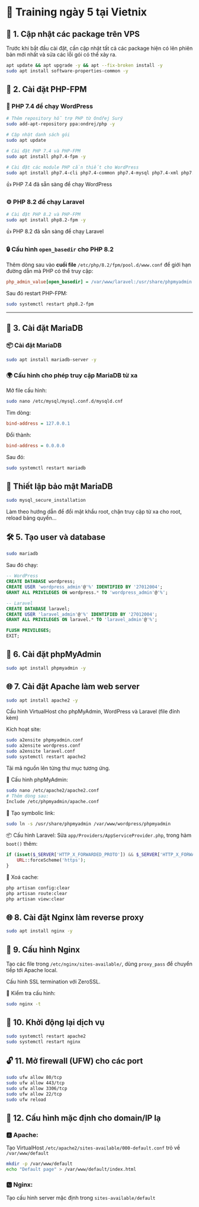 # 🚀 Training ngày 5 tại Vietnix

## 🧰 1. Cập nhật các package trên VPS

Trước khi bắt đầu cài đặt, cần cập nhật tất cả các package hiện có lên phiên bản mới nhất và sửa các lỗi gói có thể xảy ra.

```bash
apt update && apt upgrade -y && apt --fix-broken install -y
sudo apt install software-properties-common -y
```

## 🐘 2. Cài đặt PHP-FPM

### 🐘 PHP 7.4 để chạy WordPress

```bash
# Thêm repository hỗ trợ PHP từ Ondřej Surý
sudo add-apt-repository ppa:ondrej/php -y

# Cập nhật danh sách gói
sudo apt update

# Cài đặt PHP 7.4 và PHP-FPM
sudo apt install php7.4-fpm -y

# Cài đặt các module PHP cần thiết cho WordPress
sudo apt install php7.4-cli php7.4-common php7.4-mysql php7.4-xml php7.4-mbstring php7.4-curl php7.4-zip php7.4-bcmath -y
```

👍 PHP 7.4 đã sẵn sàng để chạy WordPress

### ⚙️ PHP 8.2 để chạy Laravel

```bash
# Cài đặt PHP 8.2 và PHP-FPM
sudo apt install php8.2-fpm -y
```

👍 PHP 8.2 đã sẵn sàng để chạy Laravel

### 🔒 Cấu hình `open_basedir` cho PHP 8.2

Thêm dòng sau vào **cuối file** `/etc/php/8.2/fpm/pool.d/www.conf` để giới hạn đường dẫn mà PHP có thể truy cập:

```ini
php_admin_value[open_basedir] = /var/www/laravel:/usr/share/phpmyadmin:/usr/share/php:/tmp/
```

Sau đó restart PHP-FPM:

```bash
sudo systemctl restart php8.2-fpm
```

---

## 🐬 3. Cài đặt MariaDB

### 📦 Cài đặt MariaDB

```bash
sudo apt install mariadb-server -y
```

### 🌍 Cấu hình cho phép truy cập MariaDB từ xa

Mở file cấu hình:

```bash
sudo nano /etc/mysql/mysql.conf.d/mysqld.cnf
```

Tìm dòng:

```ini
bind-address = 127.0.0.1
```

Đổi thành:

```ini
bind-address = 0.0.0.0
```

Sau đó:

```bash
sudo systemctl restart mariadb
```

## 🔐 Thiết lập bảo mật MariaDB

```bash
sudo mysql_secure_installation
```

Làm theo hướng dẫn để đổi mật khẩu root, chặn truy cập từ xa cho root, reload bảng quyền...

## 🛠️ 5. Tạo user và database

```bash
sudo mariadb
```

Sau đó chạy:

```sql
-- WordPress
CREATE DATABASE wordpress;
CREATE USER 'wordpress_admin'@'%' IDENTIFIED BY '27012004';
GRANT ALL PRIVILEGES ON wordpress.* TO 'wordpress_admin'@'%';

-- Laravel
CREATE DATABASE laravel;
CREATE USER 'laravel_admin'@'%' IDENTIFIED BY '27012004';
GRANT ALL PRIVILEGES ON laravel.* TO 'laravel_admin'@'%';

FLUSH PRIVILEGES;
EXIT;
```

## 🧮 6. Cài đặt phpMyAdmin

```bash
sudo apt install phpmyadmin -y
```

## 🌐 7. Cài đặt Apache làm web server

```bash
sudo apt install apache2 -y
```

Cấu hình VirtualHost cho phpMyAdmin, WordPress và Laravel (file đính kèm)

Kích hoạt site:

```bash
sudo a2ensite phpmyadmin.conf
sudo a2ensite wordpress.conf
sudo a2ensite laravel.conf
sudo systemctl restart apache2
```

Tải mã nguồn lên từng thư mục tương ứng.

🔧 Cấu hình phpMyAdmin:

```bash
sudo nano /etc/apache2/apache2.conf
# Thêm dòng sau:
Include /etc/phpmyadmin/apache.conf
```

🔗 Tạo symbolic link:

```bash
sudo ln -s /usr/share/phpmyadmin /var/www/wordpress/phpmyadmin
```

📦 Cấu hình Laravel:
Sửa `app/Providers/AppServiceProvider.php`, trong hàm `boot()` thêm:

```php
if (isset($_SERVER['HTTP_X_FORWARDED_PROTO']) && $_SERVER['HTTP_X_FORWARDED_PROTO'] === 'https') {
    URL::forceScheme('https');
}
```

🧹 Xoá cache:

```bash
php artisan config:clear
php artisan route:clear
php artisan view:clear
```

## 🌐 8. Cài đặt Nginx làm reverse proxy

```bash
sudo apt install nginx -y
```

## 🔁 9. Cấu hình Nginx

Tạo các file trong `/etc/nginx/sites-available/`, dùng `proxy_pass` để chuyển tiếp tới Apache local.

Cấu hình SSL termination với ZeroSSL.

🧪 Kiểm tra cấu hình:

```bash
sudo nginx -t
```

## 🔄 10. Khởi động lại dịch vụ

```bash
sudo systemctl restart apache2
sudo systemctl restart nginx
```

## 🔓 11. Mở firewall (UFW) cho các port

```bash
sudo ufw allow 80/tcp
sudo ufw allow 443/tcp
sudo ufw allow 3306/tcp
sudo ufw allow 22/tcp
sudo ufw reload
```

## 🧱 12. Cấu hình mặc định cho domain/IP lạ

### 🅰️ Apache:

Tạo VirtualHost `/etc/apache2/sites-available/000-default.conf` trỏ về `/var/www/default`

```bash
mkdir -p /var/www/default
echo "Default page" > /var/www/default/index.html
```

### 🅽 Nginx:

Tạo cấu hình server mặc định trong `sites-available/default`
